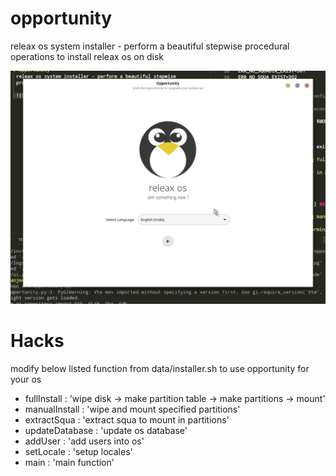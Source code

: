 # opportunity
 releax os system installer - perform a beautiful stepwise procedural operations to install releax os on disk

 ![Opportunity Screenshot](cache/screenshot.png)


# Hacks
 modify below listed function from data/installer.sh to use opportunity for your os

 - fullInstall : 'wipe disk -> make partition table -> make partitions -> mount'
 - manualInstall : 'wipe and mount specified partitions'
 - extractSqua : 'extract squa to mount in partitions'
 - updateDatabase : 'update os database'
 - addUser : 'add users into os'
 - setLocale : 'setup locales'
 - main : 'main function'